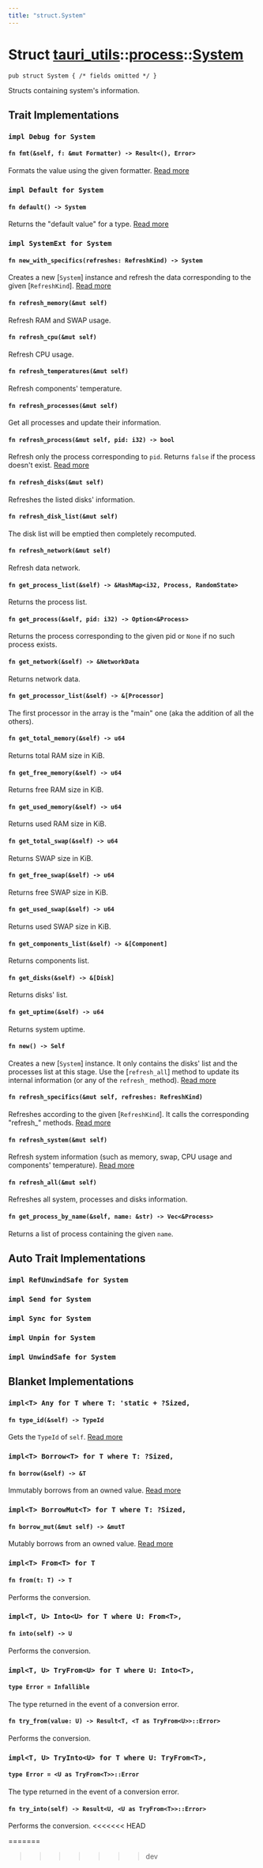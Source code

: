 ```yaml
---
title: "struct.System"
---
```


# Struct [tauri_utils](/docs/api/rust/tauri_utils/../index.html)::​[process](/docs/api/rust/tauri_utils/index.html)::​[System](/docs/api/rust/tauri_utils/)

    pub struct System { /* fields omitted */ }

Structs containing system's information.

## Trait Implementations

### `impl Debug for System`

#### `fn fmt(&self, f: &mut Formatter) -> Result<(), Error>`

Formats the value using the given formatter. [Read more](https://doc.rust-lang.org/nightly/core/fmt/trait.Debug.html#tymethod.fmt)

### `impl Default for System`

#### `fn default() -> System`

Returns the "default value" for a type. [Read more](https://doc.rust-lang.org/nightly/core/default/trait.Default.html#tymethod.default)

### `impl SystemExt for System`

#### `fn new_with_specifics(refreshes: RefreshKind) -> System`

Creates a new \[`System`] instance and refresh the data corresponding to the given \[`RefreshKind`]. [Read more](/docs/api/rust/tauri_utils/../../tauri_utils/process/trait.SystemExt.html#tymethod.new_with_specifics)

#### `fn refresh_memory(&mut self)`

Refresh RAM and SWAP usage.

#### `fn refresh_cpu(&mut self)`

Refresh CPU usage.

#### `fn refresh_temperatures(&mut self)`

Refresh components' temperature.

#### `fn refresh_processes(&mut self)`

Get all processes and update their information.

#### `fn refresh_process(&mut self, pid: i32) -> bool`

Refresh only the process corresponding to `pid`. Returns `false` if the process doesn't exist. [Read more](/docs/api/rust/tauri_utils/../../tauri_utils/process/trait.SystemExt.html#tymethod.refresh_process)

#### `fn refresh_disks(&mut self)`

Refreshes the listed disks' information.

#### `fn refresh_disk_list(&mut self)`

The disk list will be emptied then completely recomputed.

#### `fn refresh_network(&mut self)`

Refresh data network.

#### `fn get_process_list(&self) -> &HashMap<i32, Process, RandomState>`

Returns the process list.

#### `fn get_process(&self, pid: i32) -> Option<&Process>`

Returns the process corresponding to the given pid or `None` if no such process exists.

#### `fn get_network(&self) -> &NetworkData`

Returns network data.

#### `fn get_processor_list(&self) -> &[Processor]`

The first processor in the array is the "main" one (aka the addition of all the others).

#### `fn get_total_memory(&self) -> u64`

Returns total RAM size in KiB.

#### `fn get_free_memory(&self) -> u64`

Returns free RAM size in KiB.

#### `fn get_used_memory(&self) -> u64`

Returns used RAM size in KiB.

#### `fn get_total_swap(&self) -> u64`

Returns SWAP size in KiB.

#### `fn get_free_swap(&self) -> u64`

Returns free SWAP size in KiB.

#### `fn get_used_swap(&self) -> u64`

Returns used SWAP size in KiB.

#### `fn get_components_list(&self) -> &[Component]`

Returns components list.

#### `fn get_disks(&self) -> &[Disk]`

Returns disks' list.

#### `fn get_uptime(&self) -> u64`

Returns system uptime.

#### `fn new() -> Self`

Creates a new \[`System`] instance. It only contains the disks' list and the processes list at this stage. Use the \[`refresh_all`] method to update its internal information (or any of the `refresh_` method). [Read more](/docs/api/rust/tauri_utils/../../tauri_utils/process/trait.SystemExt.html#method.new)

#### `fn refresh_specifics(&mut self, refreshes: RefreshKind)`

Refreshes according to the given \[`RefreshKind`]. It calls the corresponding "refresh\_" methods. [Read more](/docs/api/rust/tauri_utils/../../tauri_utils/process/trait.SystemExt.html#method.refresh_specifics)

#### `fn refresh_system(&mut self)`

Refresh system information (such as memory, swap, CPU usage and components' temperature). [Read more](/docs/api/rust/tauri_utils/../../tauri_utils/process/trait.SystemExt.html#method.refresh_system)

#### `fn refresh_all(&mut self)`

Refreshes all system, processes and disks information.

#### `fn get_process_by_name(&self, name: &str) -> Vec<&Process>`

Returns a list of process containing the given `name`.

## Auto Trait Implementations

### `impl RefUnwindSafe for System`

### `impl Send for System`

### `impl Sync for System`

### `impl Unpin for System`

### `impl UnwindSafe for System`

## Blanket Implementations

### `impl<T> Any for T where T: 'static + ?Sized,`

#### `fn type_id(&self) -> TypeId`

Gets the `TypeId` of `self`. [Read more](https://doc.rust-lang.org/nightly/core/any/trait.Any.html#tymethod.type_id)

### `impl<T> Borrow<T> for T where T: ?Sized,`

#### `fn borrow(&self) -> &T`

Immutably borrows from an owned value. [Read more](https://doc.rust-lang.org/nightly/core/borrow/trait.Borrow.html#tymethod.borrow)

### `impl<T> BorrowMut<T> for T where T: ?Sized,`

#### `fn borrow_mut(&mut self) -> &mutT`

Mutably borrows from an owned value. [Read more](https://doc.rust-lang.org/nightly/core/borrow/trait.BorrowMut.html#tymethod.borrow_mut)

### `impl<T> From<T> for T`

#### `fn from(t: T) -> T`

Performs the conversion.

### `impl<T, U> Into<U> for T where U: From<T>,`

#### `fn into(self) -> U`

Performs the conversion.

### `impl<T, U> TryFrom<U> for T where U: Into<T>,`

#### `type Error = Infallible`

The type returned in the event of a conversion error.

#### `fn try_from(value: U) -> Result<T, <T as TryFrom<U>>::Error>`

Performs the conversion.

### `impl<T, U> TryInto<U> for T where U: TryFrom<T>,`

#### `type Error = <U as TryFrom<T>>::Error`

The type returned in the event of a conversion error.

#### `fn try_into(self) -> Result<U, <U as TryFrom<T>>::Error>`

Performs the conversion.
<<<<<<< HEAD
      
=======
>>>>>>> dev
